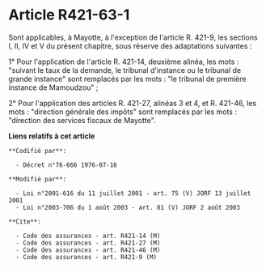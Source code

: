 # Article R421-63-1

Sont applicables, à Mayotte, à l'exception de l'article R. 421-9, les sections I, II, IV et V du présent chapitre, sous
réserve des adaptations suivantes :

1° Pour l'application de l'article R. 421-14, deuxième alinéa, les mots : "suivant le taux de la demande, le tribunal
d'instance ou le tribunal de grande instance" sont remplacés par les mots : "le tribunal de première instance de Mamoudzou" ;

2° Pour l'application des articles R. 421-27, alinéas 3 et 4, et R. 421-46, les mots : "direction générale des impôts" sont
remplacés par les mots : "direction des services fiscaux de Mayotte".

**Liens relatifs à cet article**

	**Codifié par**:

	  - Décret n°76-666 1976-07-16

	**Modifié par**:

	  - Loi n°2001-616 du 11 juillet 2001 - art. 75 (V) JORF 13 juillet 2001
	  - Loi n°2003-706 du 1 août 2003 - art. 81 (V) JORF 2 août 2003

	**Cite**:

	  - Code des assurances - art. R421-14 (M)
	  - Code des assurances - art. R421-27 (M)
	  - Code des assurances - art. R421-46 (M)
	  - Code des assurances - art. R421-9 (M)
